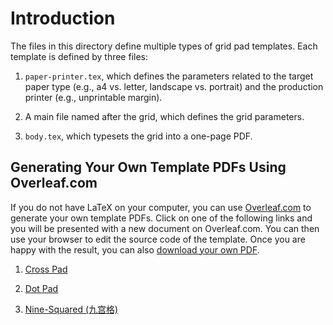 # Introduction

The files in this directory define multiple types of grid pad templates. Each
template is defined by three files:

1. `paper-printer.tex`, which defines the parameters related to the target paper
   type (e.g., a4 vs. letter, landscape vs. portrait) and the production printer
   (e.g., unprintable margin).

2. A main file named after the grid, which defines the grid parameters.

3. `body.tex`, which typesets the grid into a one-page PDF.

## Generating Your Own Template PDFs Using Overleaf.com

If you do not have LaTeX on your computer, you can use
[Overleaf.com](https://overleaf.com) to generate your own template PDFs. Click
on one of the following links and you will be presented with a new document on
Overleaf.com. You can then use your browser to edit the source code of the
template. Once you are happy with the result, you can also [download your own
PDF](https://www.overleaf.com/learn/how-to/Exporting_your_work_from_Overleaf).

1. [Cross Pad](https://www.overleaf.com/docs?snip_uri[]=https://raw.githubusercontent.com/maverickwoo/paperpad-templates/alpha/gridpad/.latexmkrc&snip_uri[]=https://raw.githubusercontent.com/maverickwoo/paperpad-templates/alpha/gridpad/body.tex&snip_uri[]=https://raw.githubusercontent.com/maverickwoo/paperpad-templates/alpha/gridpad/crosspad.tex&snip_uri[]=https://raw.githubusercontent.com/maverickwoo/paperpad-templates/alpha/gridpad/paper-printer.tex)

2. [Dot Pad]()

3. [Nine-Squared (九宫格)]()
